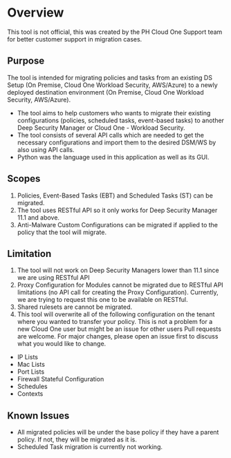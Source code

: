 # Overview

This tool is not official, this was created by the PH Cloud One Support team for better customer support in migration cases. 

## Purpose
The tool is intended for migrating policies and tasks from an existing DS Setup (On Premise, Cloud One Workload Security, AWS/Azure) to a newly deployed destination environment (On Premise, Cloud One Workload Security, AWS/Azure). 

* The tool aims to help customers who wants to migrate their existing configurations (policies, scheduled tasks, event-based tasks) to another Deep Security Manager or Cloud One - Workload Security.
* The tool consists of several API calls which are needed to get the necessary configurations and import them to the desired DSM/WS by also using API calls.
* Python was the language used in this application as well as its GUI.

## Scopes

1. Policies, Event-Based Tasks (EBT) and Scheduled Tasks (ST) can be migrated.
2. The tool uses RESTful API so it only works for Deep Security Manager 11.1 and above.
3. Anti-Malware Custom Configurations can be migrated if applied to the policy that the tool will migrate.

## Limitation
1. The tool will not work on Deep Security Managers lower than 11.1 since we are using RESTful API
2. Proxy Configuration for Modules cannot be migrated due to RESTful API limitations (no API call for creating the Proxy Configuration). Currently, we are trying to request this one to be available on RESTful.
3. Shared rulesets are cannot be migrated.
4. This tool will overwrite all of the following configuration on the tenant where you wanted to transfer your policy. This is not a problem for a new Cloud One user but might be an issue for other users
Pull requests are welcome. For major changes, please open an issue first to discuss what you would like to change.
  * IP Lists
  * Mac Lists
  * Port Lists
  * Firewall Stateful Configuration
  * Schedules
  * Contexts

## Known Issues

* All migrated policies will be under the base policy if they have a parent policy. If not, they will be migrated as it is.
* Scheduled Task migration is currently not working.